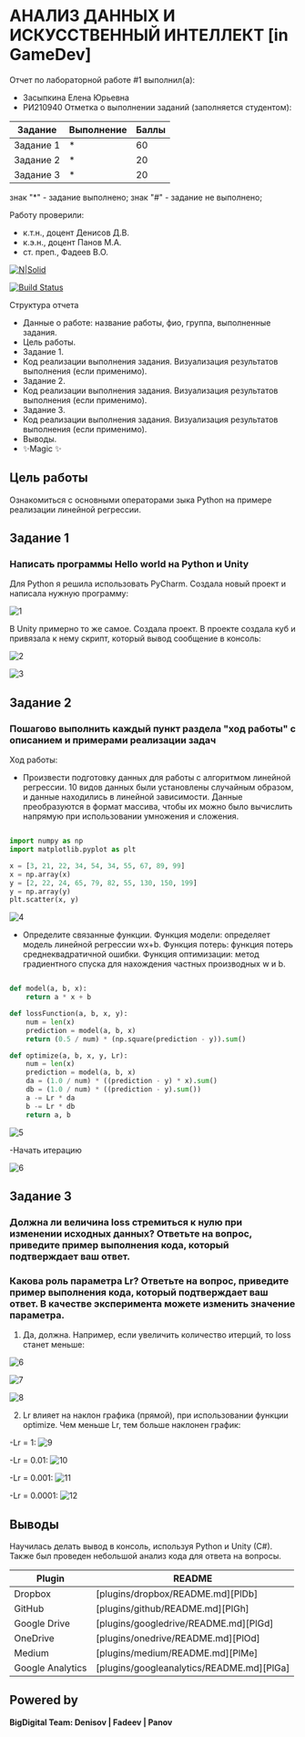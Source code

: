# АНАЛИЗ ДАННЫХ И ИСКУССТВЕННЫЙ ИНТЕЛЛЕКТ [in GameDev]
Отчет по лабораторной работе #1 выполнил(а):
- Засыпкина Елена Юрьевна
- РИ210940
Отметка о выполнении заданий (заполняется студентом):

| Задание | Выполнение | Баллы |
| ------ | ------ | ------ |
| Задание 1 | * | 60 |
| Задание 2 | * | 20 |
| Задание 3 | * | 20 |

знак "*" - задание выполнено; знак "#" - задание не выполнено;

Работу проверили:
- к.т.н., доцент Денисов Д.В.
- к.э.н., доцент Панов М.А.
- ст. преп., Фадеев В.О.

[![N|Solid](https://cldup.com/dTxpPi9lDf.thumb.png)](https://nodesource.com/products/nsolid)

[![Build Status](https://travis-ci.org/joemccann/dillinger.svg?branch=master)](https://travis-ci.org/joemccann/dillinger)

Структура отчета

- Данные о работе: название работы, фио, группа, выполненные задания.
- Цель работы.
- Задание 1.
- Код реализации выполнения задания. Визуализация результатов выполнения (если применимо).
- Задание 2.
- Код реализации выполнения задания. Визуализация результатов выполнения (если применимо).
- Задание 3.
- Код реализации выполнения задания. Визуализация результатов выполнения (если применимо).
- Выводы.
- ✨Magic ✨

## Цель работы
Ознакомиться с основными операторами зыка Python на примере реализации линейной регрессии.

## Задание 1
### Написать программы Hello world на Python и Unity
Для Python я решила использовать PyCharm. Создала новый проект и написала нужную программу:

![1](https://user-images.githubusercontent.com/102030455/191915927-ef3f27a3-0bfb-4d6f-b19f-6a0ca4f79613.jpg)

В Unity примерно то же самое. Создала проект. В проекте создала куб и привязала к нему скрипт, который вывод сообщение в консоль: 

![2](https://user-images.githubusercontent.com/102030455/191921564-42d7977f-dcea-4d33-89af-73307954b88d.jpg)

![3](https://user-images.githubusercontent.com/102030455/191921586-11f19607-2e9d-41a8-b14f-989d2d7b0684.jpg)

## Задание 2
### Пошагово выполнить каждый пункт раздела "ход работы" с описанием и примерами реализации задач
Ход работы:
- Произвести подготовку данных для работы с алгоритмом линейной регрессии. 10 видов данных были установлены случайным образом, и данные находились в линейной зависимости. Данные преобразуются в формат массива, чтобы их можно было вычислить напрямую при использовании умножения и сложения.

```py

import numpy as np
import matplotlib.pyplot as plt

x = [3, 21, 22, 34, 54, 34, 55, 67, 89, 99]
x = np.array(x)
y = [2, 22, 24, 65, 79, 82, 55, 130, 150, 199]
y = np.array(y)
plt.scatter(x, y)

```

![4](https://user-images.githubusercontent.com/102030455/192087815-1950eac2-d3f0-4d2b-9a5b-16cc50a6a015.jpg)


- Определите связанные функции. Функция модели: определяет модель линейной регрессии wx+b. Функция потерь: функция потерь среднеквадратичной ошибки. Функция оптимизации: метод градиентного спуска для нахождения частных производных w и b.

```py

def model(a, b, x):
    return a * x + b

def lossFunction(a, b, x, y):
    num = len(x)
    prediction = model(a, b, x)
    return (0.5 / num) * (np.square(prediction - y)).sum()

def optimize(a, b, x, y, Lr):
    num = len(x)
    prediction = model(a, b, x)
    da = (1.0 / num) * ((prediction - y) * x).sum()
    db = (1.0 / num) * ((prediction - y).sum())
    a -= Lr * da
    b -= Lr * db
    return a, b

```

![5](https://user-images.githubusercontent.com/102030455/192087856-c5200bc3-5d63-41f6-9a8c-8d7d5c7f8667.jpg)

-Начать итерацию

![6](https://user-images.githubusercontent.com/102030455/192089334-ae88fb99-e85e-4913-808d-2bf459ea597c.jpg)


## Задание 3
### Должна ли величина loss стремиться к нулю при изменении исходных данных? Ответьте на вопрос, приведите пример выполнения кода, который подтверждает ваш ответ.
### Какова роль параметра Lr? Ответьте на вопрос, приведите пример выполнения кода, который подтверждает ваш ответ. В качестве эксперимента можете изменить значение параметра.

1) Да, должна. Например, если увеличить количество итерций, то loss станет меньше:

![6](https://user-images.githubusercontent.com/102030455/192090382-608f0be0-3799-4331-a90d-2afc6a92509f.jpg)

![7](https://user-images.githubusercontent.com/102030455/192090388-69fc8094-d071-46b3-b49d-38a061078730.jpg)

![8](https://user-images.githubusercontent.com/102030455/192090419-3adbcc6d-a93c-4fc8-ac75-9eca66fc5b98.jpg)

2) Lr влияет на наклон графика (прямой), при использовании функции optimize. Чем меньше Lr, тем больше наклонен график:

-Lr = 1:
![9](https://user-images.githubusercontent.com/102030455/192091651-ee625ae7-d521-4b87-8ba5-f7897e56e782.jpg)

-Lr = 0.01:
![10](https://user-images.githubusercontent.com/102030455/192091656-a8b0ee71-0d9b-404a-960b-e05c0b337675.jpg)

-Lr = 0.001:
![11](https://user-images.githubusercontent.com/102030455/192091658-79e191e6-28d5-4694-90f1-d0df5d23ee7d.jpg)

-Lr = 0.0001:
![12](https://user-images.githubusercontent.com/102030455/192091660-bbb961b6-52be-4664-98f3-9c3f79d0def1.jpg)



## Выводы

Научилась делать вывод в консоль, используя Python и Unity (C#). Также был проведен небольшой анализ кода для ответа на вопросы.

| Plugin | README |
| ------ | ------ |
| Dropbox | [plugins/dropbox/README.md][PlDb] |
| GitHub | [plugins/github/README.md][PlGh] |
| Google Drive | [plugins/googledrive/README.md][PlGd] |
| OneDrive | [plugins/onedrive/README.md][PlOd] |
| Medium | [plugins/medium/README.md][PlMe] |
| Google Analytics | [plugins/googleanalytics/README.md][PlGa] |

## Powered by

**BigDigital Team: Denisov | Fadeev | Panov**
